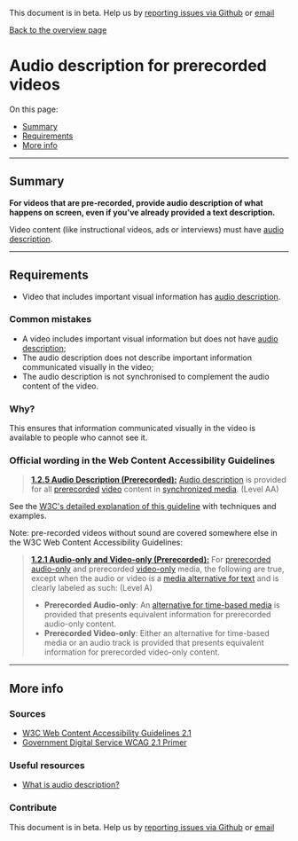 This document is in beta. Help us by [reporting issues via Github](https://github.com/theappbusiness/accessibility-guidelines) or [email](mailto:jeanfrancois@theappbusiness.com)

[Back to the overview page](./../index.html)

# Audio description for prerecorded videos

On this page:
* [Summary](#summary)
* [Requirements](#requirements)
* [More info](#more-info)

---

## Summary

**For videos that are pre-recorded, provide audio description of what happens on screen, even if you've already provided a text description.**

Video content (like instructional videos, ads or interviews) must have [audio description](https://www.w3.org/TR/UNDERSTANDING-WCAG20/media-equiv-audio-desc.html#audiodescdef).

---

## Requirements

* Video that includes important visual information has [audio description](https://www.w3.org/TR/UNDERSTANDING-WCAG20/media-equiv-audio-desc.html#audiodescdef).

### Common mistakes

*   A video includes important visual information but does not have [audio description](https://www.w3.org/TR/UNDERSTANDING-WCAG20/media-equiv-audio-desc.html#audiodescdef);
*   The audio description does not describe important information communicated visually in the video;
*   The audio description is not synchronised to complement the audio content of the video.

### Why?

This ensures that information communicated visually in the video is available to people who cannot see it.

### Official wording in the Web Content Accessibility Guidelines

> [**1.2.5 Audio Description (Prerecorded):**](https://www.w3.org/TR/UNDERSTANDING-WCAG20/media-equiv-audio-desc-only.html) [Audio description](https://www.w3.org/TR/UNDERSTANDING-WCAG20/media-equiv-audio-desc-only.html#audiodescdef) is provided for all [prerecorded](https://www.w3.org/TR/UNDERSTANDING-WCAG20/media-equiv-audio-desc-only.html#prerecordeddef) [video](https://www.w3.org/TR/UNDERSTANDING-WCAG20/media-equiv-audio-desc-only.html#videodef) content in [synchronized media](https://www.w3.org/TR/UNDERSTANDING-WCAG20/media-equiv-audio-desc-only.html#synchronizedmediadef). (Level AA)

See the [W3C's detailed explanation of this guideline](https://www.w3.org/TR/UNDERSTANDING-WCAG20/media-equiv-audio-desc-only.html) with techniques and examples.

Note: pre-recorded videos without sound are covered somewhere else in the W3C Web Content Accessibility Guidelines:

> [**1.2.1 Audio-only and Video-only (Prerecorded):**](https://www.w3.org/TR/UNDERSTANDING-WCAG20/content-structure-separation-programmatic.html) For [prerecorded](https://www.w3.org/TR/UNDERSTANDING-WCAG20/media-equiv-av-only-alt.html#prerecordeddef) [audio-only](https://www.w3.org/TR/UNDERSTANDING-WCAG20/media-equiv-av-only-alt.html#audio-onlydef) and prerecorded [video-only](https://www.w3.org/TR/UNDERSTANDING-WCAG20/media-equiv-av-only-alt.html#video-onlydef) media, the following are true, except when the audio or video is a [media alternative for text](https://www.w3.org/TR/UNDERSTANDING-WCAG20/media-equiv-av-only-alt.html#multimedia-alt-textdef) and is clearly labeled as such: (Level A)
>
> * **Prerecorded Audio-only**: An [alternative for time-based media](https://www.w3.org/TR/UNDERSTANDING-WCAG20/media-equiv-av-only-alt.html#alt-time-based-mediadef) is provided that presents equivalent information for prerecorded audio-only content.
> * **Prerecorded Video-only**: Either an alternative for time-based media or an audio track is provided that presents equivalent information for prerecorded video-only content.

---

## More info

### Sources

* [W3C Web Content Accessibility Guidelines 2.1](https://www.w3.org/TR/WCAG21/)
* [Government Digital Service WCAG 2.1 Primer](https://alphagov.github.io/wcag-primer/)

### Useful resources

* [What is audio description?](https://www.nomensa.com/blog/2010/what-is-audio-description)

### Contribute

This document is in beta. Help us by [reporting issues via Github](https://github.com/theappbusiness/accessibility-guidelines) or [email](mailto:jeanfrancois@theappbusiness.com)